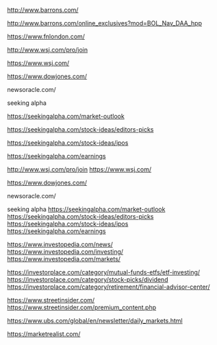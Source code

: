 http://www.barrons.com/       

http://www.barrons.com/online_exclusives?mod=BOL_Nav_DAA_hpp    

    

https://www.fnlondon.com/    

    

http://www.wsj.com/pro/join    

https://www.wsj.com/    

    

https://www.dowjones.com/    

    

 newsoracle.com/    





seeking alpha

https://seekingalpha.com/market-outlook

https://seekingalpha.com/stock-ideas/editors-picks

https://seekingalpha.com/stock-ideas/ipos

https://seekingalpha.com/earnings  




http://www.wsj.com/pro/join
https://www.wsj.com/

https://www.dowjones.com/

 newsoracle.com/


seeking alpha
https://seekingalpha.com/market-outlook
https://seekingalpha.com/stock-ideas/editors-picks
https://seekingalpha.com/stock-ideas/ipos
https://seekingalpha.com/earnings

https://www.investopedia.com/news/
https://www.investopedia.com/investing/
https://www.investopedia.com/markets/

https://investorplace.com/category/mutual-funds-etfs/etf-investing/
https://investorplace.com/category/stock-picks/dividend
https://investorplace.com/category/retirement/financial-advisor-center/

https://www.streetinsider.com/
https://www.streetinsider.com/premium_content.php

https://www.ubs.com/global/en/newsletter/daily_markets.html

https://marketrealist.com/
